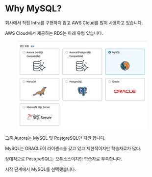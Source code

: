# Why MySQL?

회사에서 직접 Infra를 구현하지 않고 AWS Cloud를 많이 사용하고 있습니다.

AWS Cloud에서 제공하는 RDS는 아래 유형 있습니다.

<figure><img src="../../.gitbook/assets/image (1) (1) (1) (1) (1) (1) (1).png" alt=""><figcaption></figcaption></figure>

그중 Aurora는 MySQL 및 PostgreSQL만 지원 합니다.

MySQL는 ORACLE이 라이센스를 갖고 있고 제한적이지만 학습자료가 많다.

상대적으로 PostgreSQL는 오픈소스이지만 학습자료 부족합니다.

시작 단계에서 MySQL를 선택했습니다.
